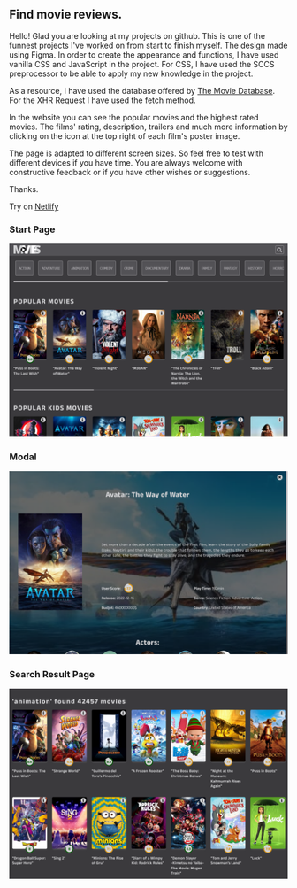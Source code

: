 ## Find movie reviews.

Hello!
Glad you are looking at my projects on github. This is one of the funnest projects I've worked on from start to finish myself. The design made using Figma. In order to create the appearance and functions, I have used vanilla CSS and JavaScript in the project. For CSS, I have used the SCCS preprocessor to be able to apply my new knowledge in the project.

As a resource, I have used the database offered by [The Movie Database](https://www.themoviedb.org/). For the XHR Request I have used the fetch method.

In the website you can see the popular movies and the highest rated movies. The films' rating, description, trailers and much more information by clicking on the icon at the top right of each film's poster image.

The page is adapted to different screen sizes. So feel free to test with different devices if you have time. You are always welcome with constructive feedback or if you have other wishes or suggestions.

Thanks.

Try on [Netlify](https://brilliant-caramel-304a87.netlify.app/)

### Start Page

![](./img/start.png)

### Modal

![](./img/modal.png)

### Search Result Page

![](./img/category.png)
